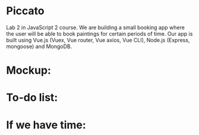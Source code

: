 # Piccato
Lab 2 in JavaScript 2 course. We are building a small booking app where the user will be able to book paintings for certain periods of time. Our app is built using Vue.js (Vuex, Vue router, Vue axios, Vue CLI), Node.js (Express, mongoose) and MongoDB.

# Mockup:

# To-do list:

# If we have time:


